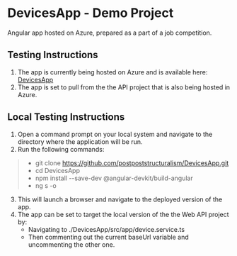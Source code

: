 # DevicesApp - Demo Project

Angular app hosted on Azure, prepared as a part of a job competition.

## Testing Instructions
1. The app is currently being hosted on Azure and is available here: [DevicesApp](https://purple-rock-0c229b210.azurestaticapps.net/)
2. The app is set to pull from the the API project that is also being hosted in Azure.

## Local Testing Instructions
1. Open a command prompt on your local system and navigate to the directory where the application will be run.
2. Run the following commands: 
  > - git clone https://github.com/postpoststructuralism/DevicesApp.git
  > - cd DevicesApp
  > - npm install --save-dev @angular-devkit/build-angular
  > - ng s -o
3. This will launch a browser and navigate to the deployed version of the app.
4. The app can be set to target the local version of the the Web API project by:
   - Navigating to ./DevicesApp/src/app/device.service.ts
   - Then commenting out the current baseUrl variable and uncommenting the other one.
